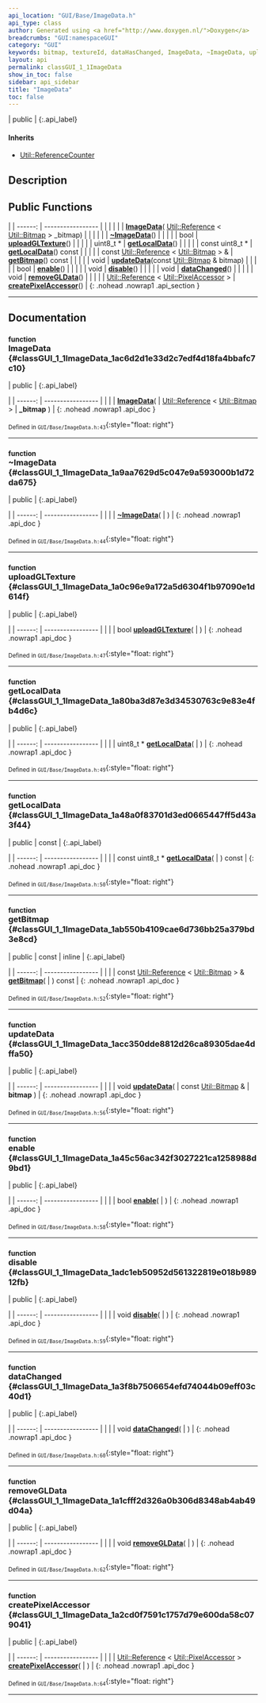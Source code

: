 ```yaml
---
api_location: "GUI/Base/ImageData.h"
api_type: class
author: Generated using <a href="http://www.doxygen.nl/">Doxygen</a>
breadcrumbs: "GUI:namespaceGUI"
category: "GUI"
keywords: bitmap, textureId, dataHasChanged, ImageData, ~ImageData, uploadGLTexture, getLocalData, getLocalData, getBitmap, updateData, enable, disable, dataChanged, removeGLData, createPixelAccessor
layout: api
permalink: classGUI_1_1ImageData
show_in_toc: false
sidebar: api_sidebar
title: "ImageData"
toc: false
---
```


| public |
{:.api_label}

#### Inherits

* [Util::ReferenceCounter](classUtil_1_1ReferenceCounter)


## Description





## Public Functions

|
| ------: | ----------------- |
|  | |
|  | **[ImageData](#classGUI_1_1ImageData_1ac6d2d1e33d2c7edf4d18fa4bbafc7c10)**( [Util::Reference](classUtil_1_1Reference) < [Util::Bitmap](classUtil_1_1Bitmap) > _bitmap) |
|  | |
|  | **[~ImageData](#classGUI_1_1ImageData_1a9aa7629d5c047e9a593000b1d72da675)**() |
|  | |
| bool | **[uploadGLTexture](#classGUI_1_1ImageData_1a0c96e9a172a5d6304f1b97090e1d614f)**() |
|  | |
| uint8_t * | **[getLocalData](#classGUI_1_1ImageData_1a80ba3d87e3d34530763c9e83e4fb4d6c)**() |
|  | |
| const uint8_t * | **[getLocalData](#classGUI_1_1ImageData_1a48a0f83701d3ed0665447ff5d43a3f44)**() const |
|  | |
| const [Util::Reference](classUtil_1_1Reference) < [Util::Bitmap](classUtil_1_1Bitmap) > & | **[getBitmap](#classGUI_1_1ImageData_1ab550b4109cae6d736bb25a379bd3e8cd)**() const |
|  | |
| void | **[updateData](#classGUI_1_1ImageData_1acc350dde8812d26ca89305dae4dffa50)**(const [Util::Bitmap](classUtil_1_1Bitmap) & bitmap) |
|  | |
| bool | **[enable](#classGUI_1_1ImageData_1a45c56ac342f3027221ca1258988d9bd1)**() |
|  | |
| void | **[disable](#classGUI_1_1ImageData_1adc1eb50952d561322819e018b98912fb)**() |
|  | |
| void | **[dataChanged](#classGUI_1_1ImageData_1a3f8b7506654efd74044b09eff03c40d1)**() |
|  | |
| void | **[removeGLData](#classGUI_1_1ImageData_1a1cfff2d326a0b306d8348ab4ab49d04a)**() |
|  | |
| [Util::Reference](classUtil_1_1Reference) < [Util::PixelAccessor](classUtil_1_1PixelAccessor) > | **[createPixelAccessor](#classGUI_1_1ImageData_1a2cd0f7591c1757d79e600da58c079041)**() |
{: .nohead .nowrap1 .api_section }


-------------------------------------------------------------------

## Documentation

### <small>function</small><br/> ImageData {#classGUI_1_1ImageData_1ac6d2d1e33d2c7edf4d18fa4bbafc7c10}

| public |
{:.api_label}

|
| ------: | ----------------- |
|  |
|  **[ImageData](#classGUI_1_1ImageData_1ac6d2d1e33d2c7edf4d18fa4bbafc7c10)**( |  [Util::Reference](classUtil_1_1Reference) < [Util::Bitmap](classUtil_1_1Bitmap) > | **_bitmap** ) |
{: .nohead .nowrap1 .api_doc }





<sub>Defined in `GUI/Base/ImageData.h:43`</sub>{:style="float: right"}

-------------------------------------------------------------------

### <small>function</small><br/> ~ImageData {#classGUI_1_1ImageData_1a9aa7629d5c047e9a593000b1d72da675}

| public |
{:.api_label}

|
| ------: | ----------------- |
|  |
|  **[~ImageData](#classGUI_1_1ImageData_1a9aa7629d5c047e9a593000b1d72da675)**( |  ) |
{: .nohead .nowrap1 .api_doc }





<sub>Defined in `GUI/Base/ImageData.h:44`</sub>{:style="float: right"}

-------------------------------------------------------------------

### <small>function</small><br/> uploadGLTexture {#classGUI_1_1ImageData_1a0c96e9a172a5d6304f1b97090e1d614f}

| public |
{:.api_label}

|
| ------: | ----------------- |
|  |
| bool **[uploadGLTexture](#classGUI_1_1ImageData_1a0c96e9a172a5d6304f1b97090e1d614f)**( |  ) |
{: .nohead .nowrap1 .api_doc }





<sub>Defined in `GUI/Base/ImageData.h:47`</sub>{:style="float: right"}

-------------------------------------------------------------------

### <small>function</small><br/> getLocalData {#classGUI_1_1ImageData_1a80ba3d87e3d34530763c9e83e4fb4d6c}

| public |
{:.api_label}

|
| ------: | ----------------- |
|  |
| uint8_t * **[getLocalData](#classGUI_1_1ImageData_1a80ba3d87e3d34530763c9e83e4fb4d6c)**( |  ) |
{: .nohead .nowrap1 .api_doc }





<sub>Defined in `GUI/Base/ImageData.h:49`</sub>{:style="float: right"}

-------------------------------------------------------------------

### <small>function</small><br/> getLocalData {#classGUI_1_1ImageData_1a48a0f83701d3ed0665447ff5d43a3f44}

| public | const |
{:.api_label}

|
| ------: | ----------------- |
|  |
| const uint8_t * **[getLocalData](#classGUI_1_1ImageData_1a48a0f83701d3ed0665447ff5d43a3f44)**( |  ) const |
{: .nohead .nowrap1 .api_doc }





<sub>Defined in `GUI/Base/ImageData.h:50`</sub>{:style="float: right"}

-------------------------------------------------------------------

### <small>function</small><br/> getBitmap {#classGUI_1_1ImageData_1ab550b4109cae6d736bb25a379bd3e8cd}

| public | const | inline |
{:.api_label}

|
| ------: | ----------------- |
|  |
| const [Util::Reference](classUtil_1_1Reference) < [Util::Bitmap](classUtil_1_1Bitmap) > & **[getBitmap](#classGUI_1_1ImageData_1ab550b4109cae6d736bb25a379bd3e8cd)**( |  ) const |
{: .nohead .nowrap1 .api_doc }





<sub>Defined in `GUI/Base/ImageData.h:52`</sub>{:style="float: right"}

-------------------------------------------------------------------

### <small>function</small><br/> updateData {#classGUI_1_1ImageData_1acc350dde8812d26ca89305dae4dffa50}

| public |
{:.api_label}

|
| ------: | ----------------- |
|  |
| void **[updateData](#classGUI_1_1ImageData_1acc350dde8812d26ca89305dae4dffa50)**( | const [Util::Bitmap](classUtil_1_1Bitmap) & | **bitmap** ) |
{: .nohead .nowrap1 .api_doc }





<sub>Defined in `GUI/Base/ImageData.h:56`</sub>{:style="float: right"}

-------------------------------------------------------------------

### <small>function</small><br/> enable {#classGUI_1_1ImageData_1a45c56ac342f3027221ca1258988d9bd1}

| public |
{:.api_label}

|
| ------: | ----------------- |
|  |
| bool **[enable](#classGUI_1_1ImageData_1a45c56ac342f3027221ca1258988d9bd1)**( |  ) |
{: .nohead .nowrap1 .api_doc }





<sub>Defined in `GUI/Base/ImageData.h:58`</sub>{:style="float: right"}

-------------------------------------------------------------------

### <small>function</small><br/> disable {#classGUI_1_1ImageData_1adc1eb50952d561322819e018b98912fb}

| public |
{:.api_label}

|
| ------: | ----------------- |
|  |
| void **[disable](#classGUI_1_1ImageData_1adc1eb50952d561322819e018b98912fb)**( |  ) |
{: .nohead .nowrap1 .api_doc }





<sub>Defined in `GUI/Base/ImageData.h:59`</sub>{:style="float: right"}

-------------------------------------------------------------------

### <small>function</small><br/> dataChanged {#classGUI_1_1ImageData_1a3f8b7506654efd74044b09eff03c40d1}

| public |
{:.api_label}

|
| ------: | ----------------- |
|  |
| void **[dataChanged](#classGUI_1_1ImageData_1a3f8b7506654efd74044b09eff03c40d1)**( |  ) |
{: .nohead .nowrap1 .api_doc }





<sub>Defined in `GUI/Base/ImageData.h:60`</sub>{:style="float: right"}

-------------------------------------------------------------------

### <small>function</small><br/> removeGLData {#classGUI_1_1ImageData_1a1cfff2d326a0b306d8348ab4ab49d04a}

| public |
{:.api_label}

|
| ------: | ----------------- |
|  |
| void **[removeGLData](#classGUI_1_1ImageData_1a1cfff2d326a0b306d8348ab4ab49d04a)**( |  ) |
{: .nohead .nowrap1 .api_doc }





<sub>Defined in `GUI/Base/ImageData.h:62`</sub>{:style="float: right"}

-------------------------------------------------------------------

### <small>function</small><br/> createPixelAccessor {#classGUI_1_1ImageData_1a2cd0f7591c1757d79e600da58c079041}

| public |
{:.api_label}

|
| ------: | ----------------- |
|  |
| [Util::Reference](classUtil_1_1Reference) < [Util::PixelAccessor](classUtil_1_1PixelAccessor) > **[createPixelAccessor](#classGUI_1_1ImageData_1a2cd0f7591c1757d79e600da58c079041)**( |  ) |
{: .nohead .nowrap1 .api_doc }





<sub>Defined in `GUI/Base/ImageData.h:64`</sub>{:style="float: right"}

-------------------------------------------------------------------

